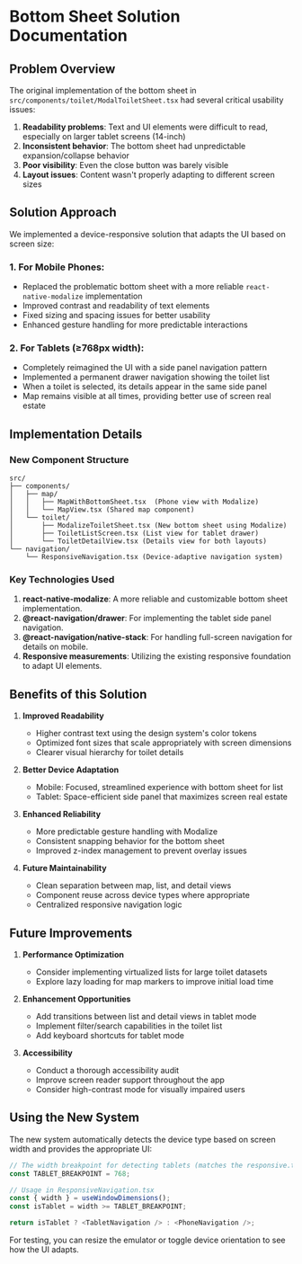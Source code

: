 # Bottom Sheet Solution Documentation

## Problem Overview

The original implementation of the bottom sheet in `src/components/toilet/ModalToiletSheet.tsx` had several critical usability issues:

1. **Readability problems**: Text and UI elements were difficult to read, especially on larger tablet screens (14-inch)
2. **Inconsistent behavior**: The bottom sheet had unpredictable expansion/collapse behavior
3. **Poor visibility**: Even the close button was barely visible
4. **Layout issues**: Content wasn't properly adapting to different screen sizes

## Solution Approach

We implemented a device-responsive solution that adapts the UI based on screen size:

### 1. For Mobile Phones:
- Replaced the problematic bottom sheet with a more reliable `react-native-modalize` implementation
- Improved contrast and readability of text elements
- Fixed sizing and spacing issues for better usability
- Enhanced gesture handling for more predictable interactions

### 2. For Tablets (≥768px width):
- Completely reimagined the UI with a side panel navigation pattern
- Implemented a permanent drawer navigation showing the toilet list
- When a toilet is selected, its details appear in the same side panel
- Map remains visible at all times, providing better use of screen real estate

## Implementation Details

### New Component Structure

```
src/
├── components/
│   ├── map/
│   │   ├── MapWithBottomSheet.tsx  (Phone view with Modalize)
│   │   └── MapView.tsx (Shared map component)
│   └── toilet/
│       ├── ModalizeToiletSheet.tsx (New bottom sheet using Modalize)
│       ├── ToiletListScreen.tsx (List view for tablet drawer)
│       └── ToiletDetailView.tsx (Details view for both layouts)
└── navigation/
    └── ResponsiveNavigation.tsx (Device-adaptive navigation system)
```

### Key Technologies Used

1. **react-native-modalize**: A more reliable and customizable bottom sheet implementation.
2. **@react-navigation/drawer**: For implementing the tablet side panel navigation.
3. **@react-navigation/native-stack**: For handling full-screen navigation for details on mobile.
4. **Responsive measurements**: Utilizing the existing responsive foundation to adapt UI elements.

## Benefits of this Solution

1. **Improved Readability**
   - Higher contrast text using the design system's color tokens
   - Optimized font sizes that scale appropriately with screen dimensions
   - Clearer visual hierarchy for toilet details

2. **Better Device Adaptation**
   - Mobile: Focused, streamlined experience with bottom sheet for list
   - Tablet: Space-efficient side panel that maximizes screen real estate

3. **Enhanced Reliability**
   - More predictable gesture handling with Modalize
   - Consistent snapping behavior for the bottom sheet
   - Improved z-index management to prevent overlay issues

4. **Future Maintainability**
   - Clean separation between map, list, and detail views
   - Component reuse across device types where appropriate
   - Centralized responsive navigation logic

## Future Improvements

1. **Performance Optimization**
   - Consider implementing virtualized lists for large toilet datasets
   - Explore lazy loading for map markers to improve initial load time

2. **Enhancement Opportunities**
   - Add transitions between list and detail views in tablet mode
   - Implement filter/search capabilities in the toilet list
   - Add keyboard shortcuts for tablet mode

3. **Accessibility**
   - Conduct a thorough accessibility audit
   - Improve screen reader support throughout the app
   - Consider high-contrast mode for visually impaired users

## Using the New System

The new system automatically detects the device type based on screen width and provides the appropriate UI:

```typescript
// The width breakpoint for detecting tablets (matches the responsive.ts settings)
const TABLET_BREAKPOINT = 768;

// Usage in ResponsiveNavigation.tsx
const { width } = useWindowDimensions();
const isTablet = width >= TABLET_BREAKPOINT;

return isTablet ? <TabletNavigation /> : <PhoneNavigation />;
```

For testing, you can resize the emulator or toggle device orientation to see how the UI adapts.
